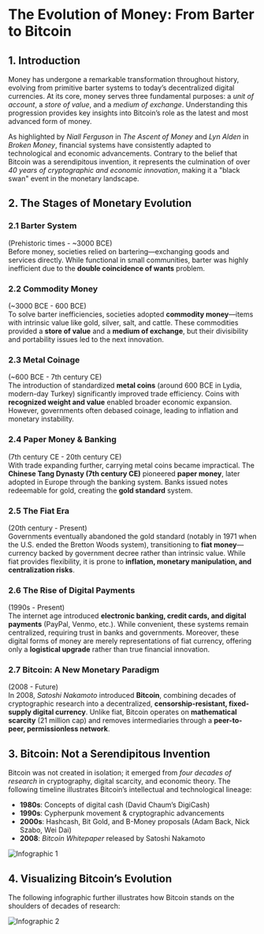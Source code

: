 # The Evolution of Money: From Barter to Bitcoin

## 1. Introduction
Money has undergone a remarkable transformation throughout history, evolving from primitive barter systems to today’s decentralized digital currencies. At its core, money serves three fundamental purposes: a _unit of account_, a _store of value_, and a _medium of exchange_. Understanding this progression provides key insights into Bitcoin’s role as the latest and most advanced form of money.

As highlighted by _Niall Ferguson_ in _The Ascent of Money_ and _Lyn Alden_ in _Broken Money_, financial systems have consistently adapted to technological and economic advancements. Contrary to the belief that Bitcoin was a serendipitous invention, it represents the culmination of over _40 years of cryptographic and economic innovation_, making it a "black swan" event in the monetary landscape.

## 2. The Stages of Monetary Evolution

### 2.1 Barter System
(Prehistoric times - ~3000 BCE)  
Before money, societies relied on bartering—exchanging goods and services directly. While functional in small communities, barter was highly inefficient due to the **double coincidence of wants** problem.

### 2.2 Commodity Money
(~3000 BCE - 600 BCE)  
To solve barter inefficiencies, societies adopted **commodity money**—items with intrinsic value like gold, silver, salt, and cattle. These commodities provided a **store of value** and a **medium of exchange**, but their divisibility and portability issues led to the next innovation.

### 2.3 Metal Coinage
(~600 BCE - 7th century CE)  
The introduction of standardized **metal coins** (around 600 BCE in Lydia, modern-day Turkey) significantly improved trade efficiency. Coins with **recognized weight and value** enabled broader economic expansion. However, governments often debased coinage, leading to inflation and monetary instability.

### 2.4 Paper Money & Banking
(7th century CE - 20th century CE)  
With trade expanding further, carrying metal coins became impractical. The **Chinese Tang Dynasty (7th century CE)** pioneered **paper money**, later adopted in Europe through the banking system. Banks issued notes redeemable for gold, creating the **gold standard** system.

### 2.5 The Fiat Era
(20th century - Present)  
Governments eventually abandoned the gold standard (notably in 1971 when the U.S. ended the Bretton Woods system), transitioning to **fiat money**—currency backed by government decree rather than intrinsic value. While fiat provides flexibility, it is prone to **inflation, monetary manipulation, and centralization risks**.

### 2.6 The Rise of Digital Payments
(1990s - Present)  
The internet age introduced **electronic banking, credit cards, and digital payments** (PayPal, Venmo, etc.). While convenient, these systems remain centralized, requiring trust in banks and governments. Moreover, these digital forms of money are merely representations of fiat currency, offering only a **logistical upgrade** rather than true financial innovation.

### 2.7 Bitcoin: A New Monetary Paradigm
(2008 - Future)  
In 2008, _Satoshi Nakamoto_ introduced **Bitcoin**, combining decades of cryptographic research into a decentralized, **censorship-resistant, fixed-supply digital currency**. Unlike fiat, Bitcoin operates on **mathematical scarcity** (21 million cap) and removes intermediaries through a **peer-to-peer, permissionless network**.

## 3. Bitcoin: Not a Serendipitous Invention
Bitcoin was not created in isolation; it emerged from _four decades of research_ in cryptography, digital scarcity, and economic theory. The following timeline illustrates Bitcoin’s intellectual and technological lineage:

- **1980s**: Concepts of digital cash (David Chaum’s DigiCash)
- **1990s**: Cypherpunk movement & cryptographic advancements
- **2000s**: Hashcash, Bit Gold, and B-Money proposals (Adam Back, Nick Szabo, Wei Dai)
- **2008**: _Bitcoin Whitepaper_ released by Satoshi Nakamoto

![Infographic 1](https://pbs.twimg.com/media/ELVxmYsVUAQR4fZ?format=png&name=4096x4096)

## 4. Visualizing Bitcoin’s Evolution
The following infographic further illustrates how Bitcoin stands on the shoulders of decades of research:

![Infographic 2](https://miro.medium.com/v2/resize:fit:1400/format:webp/0*jPx1NhYI6qu3NEjj)

